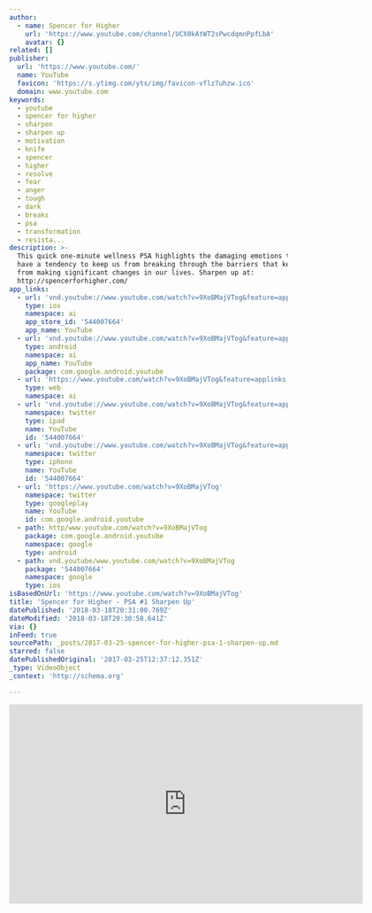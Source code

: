 ```yaml
---
author:
  - name: Spencer for Higher
    url: 'https://www.youtube.com/channel/UCX0kAtWT2sPwcdqmnPpfLbA'
    avatar: {}
related: []
publisher:
  url: 'https://www.youtube.com/'
  name: YouTube
  favicon: 'https://s.ytimg.com/yts/img/favicon-vflz7uhzw.ico'
  domain: www.youtube.com
keywords:
  - youtube
  - spencer for higher
  - sharpen
  - sharpen up
  - motivation
  - knife
  - spencer
  - higher
  - resolve
  - fear
  - anger
  - tough
  - dark
  - breaks
  - psa
  - transformation
  - resista...
description: >-
  This quick one-minute wellness PSA highlights the damaging emotions that can
  have a tendency to keep us from breaking through the barriers that keep us
  from making significant changes in our lives. Sharpen up at:
  http://spencerforhigher.com/
app_links:
  - url: 'vnd.youtube://www.youtube.com/watch?v=9XoBMajVTog&feature=applinks'
    type: ios
    namespace: ai
    app_store_id: '544007664'
    app_name: YouTube
  - url: 'vnd.youtube://www.youtube.com/watch?v=9XoBMajVTog&feature=applinks'
    type: android
    namespace: ai
    app_name: YouTube
    package: com.google.android.youtube
  - url: 'https://www.youtube.com/watch?v=9XoBMajVTog&feature=applinks'
    type: web
    namespace: ai
  - url: 'vnd.youtube://www.youtube.com/watch?v=9XoBMajVTog&feature=applinks'
    namespace: twitter
    type: ipad
    name: YouTube
    id: '544007664'
  - url: 'vnd.youtube://www.youtube.com/watch?v=9XoBMajVTog&feature=applinks'
    namespace: twitter
    type: iphone
    name: YouTube
    id: '544007664'
  - url: 'https://www.youtube.com/watch?v=9XoBMajVTog'
    namespace: twitter
    type: googleplay
    name: YouTube
    id: com.google.android.youtube
  - path: http/www.youtube.com/watch?v=9XoBMajVTog
    package: com.google.android.youtube
    namespace: google
    type: android
  - path: vnd.youtube/www.youtube.com/watch?v=9XoBMajVTog
    package: '544007664'
    namespace: google
    type: ios
isBasedOnUrl: 'https://www.youtube.com/watch?v=9XoBMajVTog'
title: 'Spencer for Higher - PSA #1 Sharpen Up'
datePublished: '2018-03-18T20:31:00.769Z'
dateModified: '2018-03-18T20:30:58.641Z'
via: {}
inFeed: true
sourcePath: _posts/2017-03-25-spencer-for-higher-psa-1-sharpen-up.md
starred: false
datePublishedOriginal: '2017-03-25T12:37:12.351Z'
_type: VideoObject
_context: 'http://schema.org'

---
```

<iframe src="https://cdn.embedly.com/widgets/media.html?src=https%3A%2F%2Fwww.youtube.com%2Fembed%2F9XoBMajVTog%3Ffeature%3Doembed&amp;url=http%3A%2F%2Fwww.youtube.com%2Fwatch%3Fv%3D9XoBMajVTog&amp;image=https%3A%2F%2Fi.ytimg.com%2Fvi%2F9XoBMajVTog%2Fhqdefault.jpg&amp;key=b7d04c9b404c499eba89ee7072e1c4f7&amp;type=text%2Fhtml&amp;schema=youtube" width="640" height="360" scrolling="no" frameborder="0" allowfullscreen="" style=""></iframe>